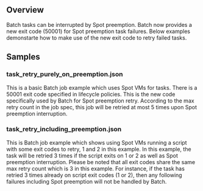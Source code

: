 ## Overview
Batch tasks can be interrupted by Spot preemption. Batch now provides a new exit code (50001) for Spot preemption task failures. Below examples demonstarte how to make use of the new exit code to retry failed tasks.

## Samples
### task_retry_purely_on_preemption.json
This is a basic Batch job example which uses Spot VMs for tasks. There is a 50001 exit code specified in lifecycle policies. This is the new code specifically used by Batch for Spot preemption retry. According to the max retry count in the job spec, this job will be retried at most 5 times upon Spot preemption interruption.

### task_retry_including_preemption.json
This is Batch job example which shows using Spot VMs running a script with some exit codes to retry, 1 and 2 in this example. In this example, the task will be retried 3 times if the script exits on 1 or 2 as well as Spot preemption interruption. Please be noted that all exit codes share the same max retry count which is 3 in this example. For instance, if the task has retried 3 times already on script exit codes (1 or 2), then any following failures including Spot preemption will not be handled by Batch. 
